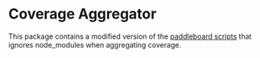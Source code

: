 # Coverage Aggregator

This package contains a modified version of the [paddleboard scripts](https://dev.to/mbarzeev/yarn-workspace-scripts-refactor-a-case-study-2f25) that ignores node_modules when aggregating coverage.
